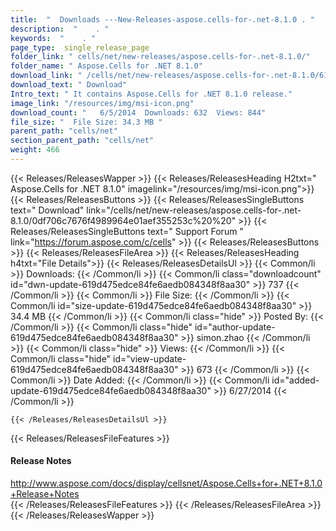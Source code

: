 ```yaml
---
title:  "  Downloads ---New-Releases-aspose.cells-for-.net-8.1.0 . " 
description:  "    . " 
keywords:  "    . " 
page_type:  single_release_page
folder_link: " cells/net/new-releases/aspose.cells-for-.net-8.1.0/"
folder_name: " Aspose.Cells for .NET 8.1.0"
download_link: " /cells/net/new-releases/aspose.cells-for-.net-8.1.0/619d475edce84fe6aedb084348f8aa30"
download_text: " Download"
Intro_text: " It contains Aspose.Cells for .NET 8.1.0 release."
image_link: "/resources/img/msi-icon.png"
download_count: "   6/5/2014  Downloads: 632  Views: 844"
file_size: "  File Size: 34.3 MB "
parent_path: "cells/net"
section_parent_path: "cells/net"
weight: 466
---
```


{{< Releases/ReleasesWapper >}}
  {{< Releases/ReleasesHeading H2txt=" Aspose.Cells for .NET 8.1.0" imagelink="/resources/img/msi-icon.png">}}
  {{< Releases/ReleasesButtons >}}
    {{< Releases/ReleasesSingleButtons text=" Download" link="/cells/net/new-releases/aspose.cells-for-.net-8.1.0/0df706c7676f4989964e01aef355253c%20%20" >}}
    {{< Releases/ReleasesSingleButtons text=" Support Forum " link="https://forum.aspose.com/c/cells" >}}
  {{< Releases/ReleasesButtons >}}
  {{< Releases/ReleasesFileArea >}}
    {{< Releases/ReleasesHeading h4txt="File Details">}}
    {{< Releases/ReleasesDetailsUl >}}
            {{< Common/li  >}} Downloads: {{< /Common/li >}} 
      {{< Common/li class="downloadcount" id="dwn-update-619d475edce84fe6aedb084348f8aa30" >}} 737 {{< /Common/li >}} 
      {{< Common/li  >}} File Size: {{< /Common/li >}} 
      {{< Common/li id="size-update-619d475edce84fe6aedb084348f8aa30" >}} 34.4 MB {{< /Common/li >}} 
      {{< Common/li  class="hide" >}} Posted By: {{< /Common/li >}} 
      {{< Common/li class="hide" id="author-update-619d475edce84fe6aedb084348f8aa30" >}} simon.zhao {{< /Common/li >}} 
      {{< Common/li class="hide"  >}} Views: {{< /Common/li >}} 
      {{< Common/li class="hide" id="view-update-619d475edce84fe6aedb084348f8aa30" >}} 673 {{< /Common/li >}} 
      {{< Common/li  >}} Date Added: {{< /Common/li >}} 
      {{< Common/li id="added-update-619d475edce84fe6aedb084348f8aa30" >}} 6/27/2014 {{< /Common/li >}} 

    {{< /Releases/ReleasesDetailsUl >}}

  {{< Releases/ReleasesFileFeatures >}}
      <h4>Release Notes</h4><div><a href="http://www.aspose.com/docs/display/cellsnet/Aspose.Cells+for+.NET+8.1.0+Release+Notes">http://www.aspose.com/docs/display/cellsnet/Aspose.Cells+for+.NET+8.1.0+Release+Notes</a></div>
  {{< /Releases/ReleasesFileFeatures >}}
 {{< /Releases/ReleasesFileArea >}}
{{< /Releases/ReleasesWapper >}}


